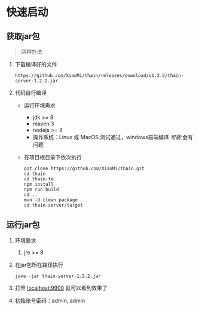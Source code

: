 <!--
 Copyright (c) 2019, Xiaomi, Inc.  All rights reserved.
 This source code is licensed under the Apache License Version 2.0, which
 can be found in the LICENSE file in the root directory of this source tree.
-->

# 快速启动

## 获取jar包

> 两种办法

1. 下载编译好的文件

    ```text
    https://github.com/XiaoMi/thain/releases/download/v1.2.2/thain-server-1.2.2.jar
    ```

1. 代码自行编译

    - 运行环境需求
        - jdk >= 8
        - maven 3
        - nodejs >= 8
        - 操作系统：Linux 或 MacOS 测试通过，windows前端编译 *可能* 会有问题

    - 在项目根目录下依次执行

       ```shell
       git clone https://github.com/XiaoMi/thain.git
       cd thain
       cd thain-fe
       npm install
       npm run build
       cd ..
       mvn -U clean package
       cd thain-server/target
       ```

## 运行jar包

1. 环境要求

    1. jre >= 8

1. 在jar包所在路径执行

    ```shell
    java -jar thain-server-1.2.2.jar
    ```

1. 打开 [localhost:9900](http://localhost:9900) 就可以看到效果了

1. 初始账号密码：admin, admin
